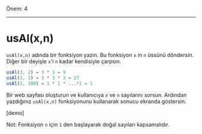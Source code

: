 Önem: 4

---

# usAl(x,n)

`usAl(x,n)` adında bir fonksiyon yazın. Bu fonksiyon `x` in `n` üssünü döndersin. Diğer bir deyişle `x`'i `n` kadar kendisiyle çarpsın.

```js
usAl(3, 2) = 3 * 3 = 9
usAl(3, 3) = 3 * 3 * 3 = 27
usAl(1, 100) = 1 * 1 * ...*1 = 1
```

Bir web sayfası oluşturun ve kullanıcıya `x` ve `n` sayılarını sorsun. Ardından yazdığınız `usAl(x,n)` fonksiyonunu kullanarak sonucu ekranda göstersin.

[demo]

Not: Fonksiyon `n` için `1` den başlayarak doğal sayıları kapsamalıdır.